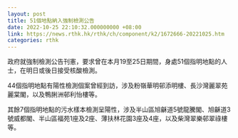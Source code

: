 ```yaml
---
layout: post
title: 51個地點納入強制檢測公告
date: 2022-10-25 22:10:32.000000000 +08:00
link: https://news.rthk.hk/rthk/ch/component/k2/1672666-20221025.htm
categories: rthk
---
```


政府就強制檢測公告刊憲，要求曾在本月19至25日期間，身處51個指明地點的人士，在明日或後日接受核酸檢測。

44個指明地點有陽性檢測個案曾經到訪，涉及粉嶺華明邨添明樓、長沙灣麗翠苑麗棠閣，以及鴨脷洲邨利怡樓等。

其餘7個指明地點的污水樣本檢測呈陽性，涉及半山區旭龢道5號龍騰閣、旭龢道3號威都閣、半山區福苑1座及2座、薄扶林花園3座及4座，以及柴灣翠樂邨翠祿樓等。
